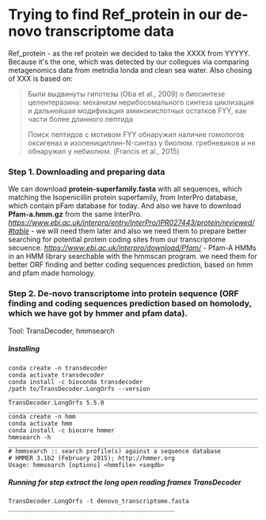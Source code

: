# Trying to find Ref_protein in our de-novo transcriptome data
Ref_protein - as the ref protein we decided to take the XXXX from YYYYY. Because it's the one, which was detected by our collegues via comparing metagenomics data from metridia londa and clean sea water. 
Also chosing of XXX is based on:
> Были выдвинуты гипотезы (Oba et al., 2009) о биосинтезе целентеразина:
> механизм нерибосомального синтеза циклизация и дальнейшая модификация аминокислотных остатков FYY,  как части более длинного пептида
> 
> Поиск пептидов с мотивом FYY обнаружил наличие гомологов оксигеназ и изопенициллин-N-синтаз у биолюм. гребневиков и не обнаружил у небиолюм. (Francis et al., 2015)

### Step 1. Downloading and preparing data
We can download **protein-superfamily.fasta** with all sequences, which matching the Isopenicillin protein superfamily, from InterPro database, which contain pFam database for today. 
And also we have to download **Pfam-a.hmm.gz** from the same InterPro. 
_https://www.ebi.ac.uk/interpro/entry/InterPro/IPR027443/protein/reviewed/#table_ - we will need them later and also we need them to prepare better searching for potential protein coding sites from our transcriptome secuence.
_https://www.ebi.ac.uk/interpro/download/Pfam/_ - Pfam-A HMMs in an HMM library searchable with the hmmscan program. we need them for better ORF finding and better coding sequences prediction, based on hmm and pfam made homology.

### Step 2. De-novo transcriptome into protein sequence (ORF finding and coding sequences prediction based on homolody, which we have got by hmmer and pfam data).
Tool: TransDecoder, hmmsearch

##### Installing
```
conda create -n transdecoder
conda activate transdecoder
conda install -c bioconda transdecoder
/path to/TransDecoder.LongOrfs --version
___________________________________________________________________________________________
TransDecoder.LongOrfs 5.5.0
___________________________________________________________________________________________
conda create -n hmm
conda activate hmm
conda install -c biocore hmmer
hmmsearch -h
___________________________________________________________________________________________
# hmmsearch :: search profile(s) against a sequence database
# HMMER 3.1b2 (February 2015); http://hmmer.org
Usage: hmmsearch [options] <hmmfile> <seqdb>
```

##### Running for step extract the long open reading frames TransDecoder
```
TransDecoder.LongOrfs -t denovo_transcriptome.fasta
_______________________________________________

```

